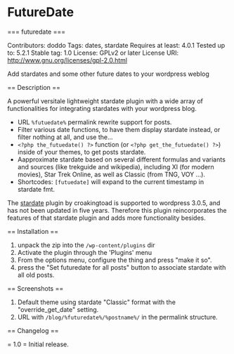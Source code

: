 # FutureDate
=== futuredate ===

Contributors: doddo
Tags: dates, stardate
Requires at least: 4.0.1
Tested up to: 5.2.1
Stable tag: 1.0
License: GPLv2 or later
License URI: http://www.gnu.org/licenses/gpl-2.0.html

Add stardates and some other future dates to your wordpress weblog

== Description ==

A powerful versitale lightweight stardate plugin with a wide array of functionalities for integrating stardates with your wordpress blog.

* URL `%futuedate%` permalink rewrite support for posts.
* Filter various date functions, to have them display stardate instead, or filter nothing at all, and use the...
* `<?php the_futuedate() ?>` function (or `<?php get_the_futuedate() ?>`) inside of your themes, to get posts stardate.
* Aapproximate stardate based on several different formulas and variants and sources (like trekguide and wikipedia), including XI (for modern movies), Star Trek Online,  as well as Classic (from TNG, VOY ...).
* Shortcodes: `[futuedate]` will expand to the current timestamp in stardate fmt.

The [stardate](https://wordpress.org/plugins/stardate/) plugin by croakingtoad is supported to wordpress 3.0.5, and has not been updated in five years. Therefore this plugin reincorporates the features of that stardate plugin and adds more functionality besides.


== Installation ==

1. unpack the zip into the `/wp-content/plugins` dir
1. Activate the plugin through the 'Plugins' menu
1. From the options menu, configure the thing and press "make it so".
1. press the "Set futuredate for all posts" button to associate stardate with all old posts.


== Screenshots ==

1. Default theme using stardate "Classic" format with the "override_get_date" setting.
2. URL with `/blog/%futuredate%/%postname%/` in the permalink structure.


== Changelog ==

= 1.0 =
Initial release.

